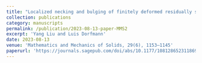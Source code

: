 ```yaml
---
title: "Localized necking and bulging of finitely deformed residually stressed solid cylinder"
collection: publications
category: manuscripts
permalink: /publication/2023-08-13-paper-MMS2
excerpt: 'Yang Liu and Luis Dorfmann'
date: 2023-08-13
venue: 'Mathematics and Mechanics of Solids, 29(6), 1153–1145'
paperurl: 'https://journals.sagepub.com/doi/abs/10.1177/10812865231186951'
---
```


